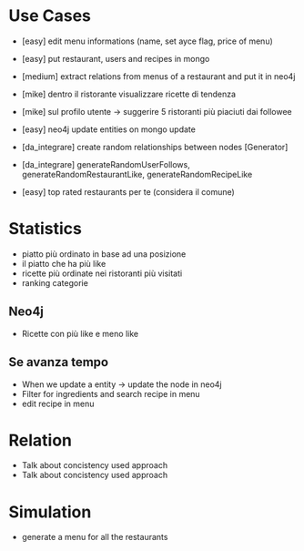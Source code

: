 # Use Cases

- [easy] edit menu informations (name, set ayce flag, price of menu)
- [easy] put restaurant, users and recipes in mongo

- [medium] extract relations from menus of a restaurant and put it in neo4j
- [mike] dentro il ristorante visualizzare ricette di tendenza
- [mike] sul profilo utente -> suggerire 5 ristoranti più piaciuti dai followee
- [easy] neo4j update entities on mongo update

- [da_integrare] create random relationships between nodes [Generator]
- [da_integrare] generateRandomUserFollows, generateRandomRestaurantLike, generateRandomRecipeLike
- [easy] top rated restaurants per te (considera il comune)

# Statistics

- piatto più ordinato in base ad una posizione
- il piatto che ha più like
- ricette più ordinate nei ristoranti più visitati
- ranking categorie

## Neo4j

- Ricette con più like e meno like

## Se avanza tempo

- When we update a entity -> update the node in neo4j
- Filter for ingredients and search recipe in menu
- edit recipe in menu

# Relation

- Talk about concistency used approach
- Talk about concistency used approach

# Simulation

- generate a menu for all the restaurants
